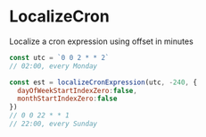 # LocalizeCron
Localize a cron expression using offset in minutes

```js
const utc = `0 0 2 * * 2`
// 02:00, every Monday

const est = localizeCronExpression(utc, -240, {
  dayOfWeekStartIndexZero:false,
  monthStartIndexZero:false
})
// 0 0 22 * * 1
// 22:00, every Sunday
```
